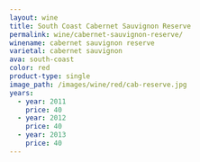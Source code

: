 ```yaml
---
layout: wine
title: South Coast Cabernet Sauvignon Reserve
permalink: wine/cabernet-sauvignon-reserve/
winename: cabernet sauvignon reserve
varietal: cabernet sauvignon
ava: south-coast
color: red
product-type: single
image_path: /images/wine/red/cab-reserve.jpg
years:
  - year: 2011
    price: 40
  - year: 2012
    price: 40
  - year: 2013
    price: 40
---
```



